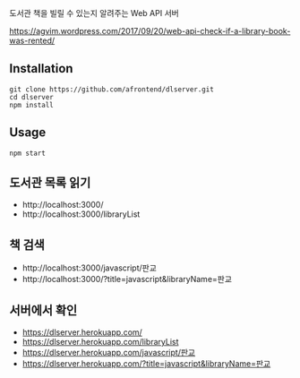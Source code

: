 도서관 책을 빌릴 수 있는지 알려주는 Web API 서버

https://agvim.wordpress.com/2017/09/20/web-api-check-if-a-library-book-was-rented/

## Installation

    git clone https://github.com/afrontend/dlserver.git
    cd dlserver
    npm install

## Usage

    npm start

## 도서관 목록 읽기

* http://localhost:3000/
* http://localhost:3000/libraryList

## 책 검색

* http://localhost:3000/javascript/판교
* http://localhost:3000/?title=javascript&libraryName=판교

## 서버에서 확인

* https://dlserver.herokuapp.com/
* https://dlserver.herokuapp.com/libraryList
* https://dlserver.herokuapp.com/javascript/판교
* https://dlserver.herokuapp.com/?title=javascript&libraryName=판교


